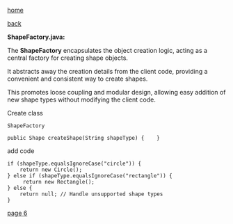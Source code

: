 [home](./page01.md)

[back](./page04.md)

**ShapeFactory.java:**

The **ShapeFactory** encapsulates the object creation logic, acting as a central factory for creating shape objects. 

It abstracts away the creation details from the client code, providing a convenient and consistent way to create shapes. 

This promotes loose coupling and modular design, allowing easy addition of new shape types without modifying the client code.

Create class

```
ShapeFactory
```

```
public Shape createShape(String shapeType) {    }
```


add code

```
if (shapeType.equalsIgnoreCase("circle")) {
    return new Circle();
} else if (shapeType.equalsIgnoreCase("rectangle")) {
     return new Rectangle();
} else {
    return null; // Handle unsupported shape types
}
```



[page 6](./page06.md)
